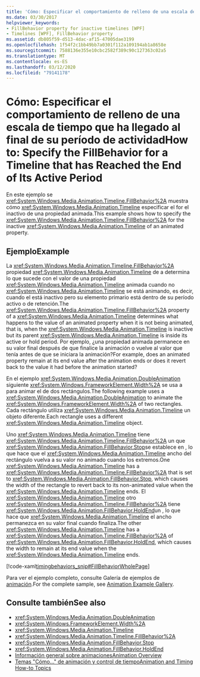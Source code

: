 ```yaml
---
title: 'Cómo: Especificar el comportamiento de relleno de una escala de tiempo que ha llegado al final de su período de actividad'
ms.date: 03/30/2017
helpviewer_keywords:
- FillBehavior property for inactive timelines [WPF]
- Timelines [WPF], FillBehavior property
ms.assetid: db805f59-d513-4dac-af15-47005dae3199
ms.openlocfilehash: 1f54f2c1bb49bb7a0301f112a109194ab1a8658e
ms.sourcegitcommit: 7588136e355e10cbc2582f389c90c127363c02a5
ms.translationtype: MT
ms.contentlocale: es-ES
ms.lasthandoff: 03/12/2020
ms.locfileid: "79141178"
---
```

# <a name="how-to-specify-the-fillbehavior-for-a-timeline-that-has-reached-the-end-of-its-active-period"></a><span data-ttu-id="9739e-102">Cómo: Especificar el comportamiento de relleno de una escala de tiempo que ha llegado al final de su período de actividad</span><span class="sxs-lookup"><span data-stu-id="9739e-102">How to: Specify the FillBehavior for a Timeline that has Reached the End of Its Active Period</span></span>
<span data-ttu-id="9739e-103">En este ejemplo se <xref:System.Windows.Media.Animation.Timeline.FillBehavior%2A> muestra cómo <xref:System.Windows.Media.Animation.Timeline> especificar el for el inactivo de una propiedad animada.</span><span class="sxs-lookup"><span data-stu-id="9739e-103">This example shows how to specify the <xref:System.Windows.Media.Animation.Timeline.FillBehavior%2A> for the inactive <xref:System.Windows.Media.Animation.Timeline> of an animated property.</span></span>  
  
## <a name="example"></a><span data-ttu-id="9739e-104">Ejemplo</span><span class="sxs-lookup"><span data-stu-id="9739e-104">Example</span></span>  
 <span data-ttu-id="9739e-105">La <xref:System.Windows.Media.Animation.Timeline.FillBehavior%2A> propiedad <xref:System.Windows.Media.Animation.Timeline> de a determina lo que sucede con el valor de una propiedad <xref:System.Windows.Media.Animation.Timeline> animada cuando no <xref:System.Windows.Media.Animation.Timeline> se está animando, es decir, cuando el está inactivo pero su elemento primario está dentro de su período activo o de retención.</span><span class="sxs-lookup"><span data-stu-id="9739e-105">The <xref:System.Windows.Media.Animation.Timeline.FillBehavior%2A> property of a <xref:System.Windows.Media.Animation.Timeline> determines what happens to the value of an animated property when it is not being animated, that is, when the <xref:System.Windows.Media.Animation.Timeline> is inactive but its parent <xref:System.Windows.Media.Animation.Timeline> is inside its active or hold period.</span></span> <span data-ttu-id="9739e-106">Por ejemplo, ¿una propiedad animada permanece en su valor final después de que finalice la animación o vuelve al valor que tenía antes de que se iniciara la animación?</span><span class="sxs-lookup"><span data-stu-id="9739e-106">For example, does an animated property remain at its end value after the animation ends or does it revert back to the value it had before the animation started?</span></span>  
  
 <span data-ttu-id="9739e-107">En el ejemplo <xref:System.Windows.Media.Animation.DoubleAnimation> siguiente <xref:System.Windows.FrameworkElement.Width%2A> se usa a para animar el de dos rectángulos.</span><span class="sxs-lookup"><span data-stu-id="9739e-107">The following example uses a <xref:System.Windows.Media.Animation.DoubleAnimation> to animate the <xref:System.Windows.FrameworkElement.Width%2A> of two rectangles.</span></span> <span data-ttu-id="9739e-108">Cada rectángulo utiliza <xref:System.Windows.Media.Animation.Timeline> un objeto diferente.</span><span class="sxs-lookup"><span data-stu-id="9739e-108">Each rectangle uses a different <xref:System.Windows.Media.Animation.Timeline> object.</span></span>  
  
 <span data-ttu-id="9739e-109">Uno <xref:System.Windows.Media.Animation.Timeline> tiene <xref:System.Windows.Media.Animation.Timeline.FillBehavior%2A> un que <xref:System.Windows.Media.Animation.FillBehavior.Stop>se establece en , lo que hace que el <xref:System.Windows.Media.Animation.Timeline> ancho del rectángulo vuelva a su valor no animado cuando los extremos.</span><span class="sxs-lookup"><span data-stu-id="9739e-109">One <xref:System.Windows.Media.Animation.Timeline> has a <xref:System.Windows.Media.Animation.Timeline.FillBehavior%2A> that is set to <xref:System.Windows.Media.Animation.FillBehavior.Stop>, which causes the width of the rectangle to revert back to its non-animated value when the <xref:System.Windows.Media.Animation.Timeline> ends.</span></span> <span data-ttu-id="9739e-110">El <xref:System.Windows.Media.Animation.Timeline> otro <xref:System.Windows.Media.Animation.Timeline.FillBehavior%2A> tiene <xref:System.Windows.Media.Animation.FillBehavior.HoldEnd>un , lo que hace que <xref:System.Windows.Media.Animation.Timeline> el ancho permanezca en su valor final cuando finaliza.</span><span class="sxs-lookup"><span data-stu-id="9739e-110">The other <xref:System.Windows.Media.Animation.Timeline> has a <xref:System.Windows.Media.Animation.Timeline.FillBehavior%2A> of <xref:System.Windows.Media.Animation.FillBehavior.HoldEnd>, which causes the width to remain at its end value when the <xref:System.Windows.Media.Animation.Timeline> ends.</span></span>  
  
 [!code-xaml[timingbehaviors_snip#FillBehaviorWholePage](~/samples/snippets/csharp/VS_Snippets_Wpf/timingbehaviors_snip/CSharp/FillBehaviorExample.xaml#fillbehaviorwholepage)]  
  
 <span data-ttu-id="9739e-111">Para ver el ejemplo completo, consulte Galería de ejemplos de [animación](https://github.com/Microsoft/WPF-Samples/tree/master/Animation/AnimationExamples).</span><span class="sxs-lookup"><span data-stu-id="9739e-111">For the complete sample, see [Animation Example Gallery](https://github.com/Microsoft/WPF-Samples/tree/master/Animation/AnimationExamples).</span></span>  
  
## <a name="see-also"></a><span data-ttu-id="9739e-112">Consulte también</span><span class="sxs-lookup"><span data-stu-id="9739e-112">See also</span></span>

- <xref:System.Windows.Media.Animation.DoubleAnimation>
- <xref:System.Windows.FrameworkElement.Width%2A>
- <xref:System.Windows.Media.Animation.Timeline>
- <xref:System.Windows.Media.Animation.Timeline.FillBehavior%2A>
- <xref:System.Windows.Media.Animation.FillBehavior.Stop>
- <xref:System.Windows.Media.Animation.FillBehavior.HoldEnd>
- [<span data-ttu-id="9739e-113">Información general sobre animaciones</span><span class="sxs-lookup"><span data-stu-id="9739e-113">Animation Overview</span></span>](animation-overview.md)
- [<span data-ttu-id="9739e-114">Temas "Cómo..." de animación y control de tiempo</span><span class="sxs-lookup"><span data-stu-id="9739e-114">Animation and Timing How-to Topics</span></span>](animation-and-timing-how-to-topics.md)
